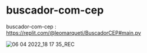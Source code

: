 # buscador-com-cep
buscador-com-cep : https://replit.com/@leomarqueti/BuscadorCEP#main.py

![06 04 2022_18 17 35_REC](https://user-images.githubusercontent.com/94808998/162072627-49fb030f-d634-46e8-b60d-dd2866034286.png)

